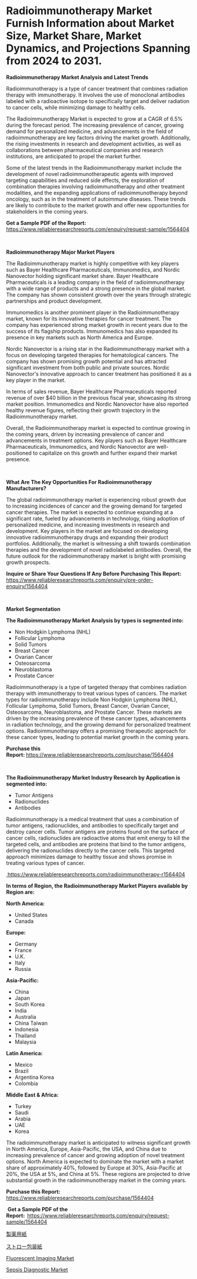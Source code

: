 <p><h1>Radioimmunotherapy Market Furnish Information about Market Size, Market Share, Market Dynamics, and Projections Spanning from 2024 to 2031.</h1></p><p><strong>Radioimmunotherapy Market Analysis and Latest Trends</strong></p>
<p><p>Radioimmunotherapy is a type of cancer treatment that combines radiation therapy with immunotherapy. It involves the use of monoclonal antibodies labeled with a radioactive isotope to specifically target and deliver radiation to cancer cells, while minimizing damage to healthy cells.</p><p>The Radioimmunotherapy Market is expected to grow at a CAGR of 6.5% during the forecast period. The increasing prevalence of cancer, growing demand for personalized medicine, and advancements in the field of radioimmunotherapy are key factors driving the market growth. Additionally, the rising investments in research and development activities, as well as collaborations between pharmaceutical companies and research institutions, are anticipated to propel the market further.</p><p>Some of the latest trends in the Radioimmunotherapy market include the development of novel radioimmunotherapeutic agents with improved targeting capabilities and reduced side effects, the exploration of combination therapies involving radioimmunotherapy and other treatment modalities, and the expanding applications of radioimmunotherapy beyond oncology, such as in the treatment of autoimmune diseases. These trends are likely to contribute to the market growth and offer new opportunities for stakeholders in the coming years.</p></p>
<p><strong>Get a Sample PDF of the Report:&nbsp;</strong> <a href="https://www.reliableresearchreports.com/enquiry/request-sample/1564404">https://www.reliableresearchreports.com/enquiry/request-sample/1564404</a></p>
<p>&nbsp;</p>
<p><strong>Radioimmunotherapy Major Market Players</strong></p>
<p><p>The Radioimmunotherapy market is highly competitive with key players such as Bayer Healthcare Pharmaceuticals, Immunomedics, and Nordic Nanovector holding significant market share. Bayer Healthcare Pharmaceuticals is a leading company in the field of radioimmunotherapy with a wide range of products and a strong presence in the global market. The company has shown consistent growth over the years through strategic partnerships and product development.</p><p>Immunomedics is another prominent player in the Radioimmunotherapy market, known for its innovative therapies for cancer treatment. The company has experienced strong market growth in recent years due to the success of its flagship products. Immunomedics has also expanded its presence in key markets such as North America and Europe.</p><p>Nordic Nanovector is a rising star in the Radioimmunotherapy market with a focus on developing targeted therapies for hematological cancers. The company has shown promising growth potential and has attracted significant investment from both public and private sources. Nordic Nanovector's innovative approach to cancer treatment has positioned it as a key player in the market.</p><p>In terms of sales revenue, Bayer Healthcare Pharmaceuticals reported revenue of over $40 billion in the previous fiscal year, showcasing its strong market position. Immunomedics and Nordic Nanovector have also reported healthy revenue figures, reflecting their growth trajectory in the Radioimmunotherapy market.</p><p>Overall, the Radioimmunotherapy market is expected to continue growing in the coming years, driven by increasing prevalence of cancer and advancements in treatment options. Key players such as Bayer Healthcare Pharmaceuticals, Immunomedics, and Nordic Nanovector are well-positioned to capitalize on this growth and further expand their market presence.</p></p>
<p>&nbsp;</p>
<p><strong>What Are The Key Opportunities For Radioimmunotherapy Manufacturers?</strong></p>
<p><p>The global radioimmunotherapy market is experiencing robust growth due to increasing incidences of cancer and the growing demand for targeted cancer therapies. The market is expected to continue expanding at a significant rate, fueled by advancements in technology, rising adoption of personalized medicine, and increasing investments in research and development. Key players in the market are focused on developing innovative radioimmunotherapy drugs and expanding their product portfolios. Additionally, the market is witnessing a shift towards combination therapies and the development of novel radiolabeled antibodies. Overall, the future outlook for the radioimmunotherapy market is bright with promising growth prospects.</p></p>
<p><strong>Inquire or Share Your Questions If Any Before Purchasing This Report:</strong> <a href="https://www.reliableresearchreports.com/enquiry/pre-order-enquiry/1564404">https://www.reliableresearchreports.com/enquiry/pre-order-enquiry/1564404</a></p>
<p>&nbsp;</p>
<p><strong>Market Segmentation</strong></p>
<p><strong>The Radioimmunotherapy Market Analysis by types is segmented into:</strong></p>
<p><ul><li>Non Hodgkin Lymphoma (NHL)</li><li>Follicular Lymphoma</li><li>Solid Tumors</li><li>Breast Cancer</li><li>Ovarian Cancer</li><li>Osteosarcoma</li><li>Neuroblastoma</li><li>Prostate Cancer</li></ul></p>
<p><p>Radioimmunotherapy is a type of targeted therapy that combines radiation therapy with immunotherapy to treat various types of cancers. The market types for radioimmunotherapy include Non Hodgkin Lymphoma (NHL), Follicular Lymphoma, Solid Tumors, Breast Cancer, Ovarian Cancer, Osteosarcoma, Neuroblastoma, and Prostate Cancer. These markets are driven by the increasing prevalence of these cancer types, advancements in radiation technology, and the growing demand for personalized treatment options. Radioimmunotherapy offers a promising therapeutic approach for these cancer types, leading to potential market growth in the coming years.</p></p>
<p><strong>Purchase this Report:&nbsp;</strong><a href="https://www.reliableresearchreports.com/purchase/1564404">https://www.reliableresearchreports.com/purchase/1564404</a></p>
<p>&nbsp;</p>
<p><strong>The Radioimmunotherapy Market Industry Research by Application is segmented into:</strong></p>
<p><ul><li>Tumor Antigens</li><li>Radionuclides</li><li>Antibodies</li></ul></p>
<p><p>Radioimmunotherapy is a medical treatment that uses a combination of tumor antigens, radionuclides, and antibodies to specifically target and destroy cancer cells. Tumor antigens are proteins found on the surface of cancer cells, radionuclides are radioactive atoms that emit energy to kill the targeted cells, and antibodies are proteins that bind to the tumor antigens, delivering the radionuclides directly to the cancer cells. This targeted approach minimizes damage to healthy tissue and shows promise in treating various types of cancer.</p></p>
<p><a href="https://www.reliableresearchreports.com/radioimmunotherapy-r1564404">&nbsp;https://www.reliableresearchreports.com/radioimmunotherapy-r1564404</a></p>
<p><strong>In terms of Region, the Radioimmunotherapy Market Players available by Region are:</strong></p>
<p>
    <p> <strong> North America: </strong>
        <ul>
            <li>United States</li>
            <li>Canada</li>
        </ul>
        </p> 
    <p> <strong> Europe: </strong>
        <ul>
            <li>Germany</li>
            <li>France</li>
            <li>U.K.</li>
            <li>Italy</li>
            <li>Russia</li>
        </ul>
        </p> 
    <p> <strong> Asia-Pacific: </strong>
        <ul>
            <li>China</li>
            <li>Japan</li>
            <li>South Korea</li>
            <li>India</li>
            <li>Australia</li>
            <li>China Taiwan</li>
            <li>Indonesia</li>
            <li>Thailand</li>
            <li>Malaysia</li>
        </ul>
        </p> 
    <p> <strong> Latin America: </strong>
        <ul>
            <li>Mexico</li>
            <li>Brazil</li>
            <li>Argentina Korea</li>
            <li>Colombia</li>
        </ul>
        </p> 
    <p> <strong> Middle East & Africa: </strong>
        <ul>
            <li>Turkey</li>
            <li>Saudi</li>
            <li>Arabia</li>
            <li>UAE</li>
            <li>Korea</li>
        </ul>
    </p>
    </p>
<p><p>The radioimmunotherapy market is anticipated to witness significant growth in North America, Europe, Asia-Pacific, the USA, and China due to increasing prevalence of cancer and growing adoption of novel treatment options. North America is expected to dominate the market with a market share of approximately 40%, followed by Europe at 30%, Asia-Pacific at 20%, the USA at 5%, and China at 5%. These regions are projected to drive substantial growth in the radioimmunotherapy market in the coming years.</p></p>
<p><strong>Purchase this Report: </strong><a href="https://www.reliableresearchreports.com/purchase/1564404">https://www.reliableresearchreports.com/purchase/1564404</a></p>
<p>&nbsp;<strong>Get a Sample PDF of the Report:&nbsp;&nbsp;</strong><a href="https://www.reliableresearchreports.com/enquiry/request-sample/1564404">https://www.reliableresearchreports.com/enquiry/request-sample/1564404</a></p>
<p><strong></strong></p>
<p><p><a href="https://github.com/kegley4963/Market-Research-Report-List-1/blob/main/249216946505.md">製薬用紙</a></p><p><a href="https://github.com/FrancoWeber2023/Market-Research-Report-List-1/blob/main/192858546506.md">ストロー包装紙</a></p><p><a href="https://github.com/RyleeBauch2023/Market-Research-Report-List-1/blob/main/fluorescent-imaging-market.md">Fluorescent Imaging Market</a></p><p><a href="https://github.com/Sarissaschmalingtr6fz2739/Market-Research-Report-List-2/blob/main/sepsis-diagnostic-market.md">Sepsis Diagnostic Market</a></p></p>